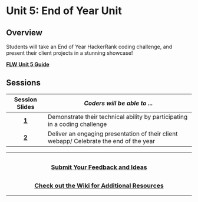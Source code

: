 # Unit 5: End of Year Unit

## Overview

Students will take an End of Year HackerRank coding challenge, and present their client projects in a stunning showcase!

[**FLW Unit 5 Guide**]()

## Sessions

|                                                       Session Slides                                                       | _Coders will be able to ..._                                 |
| :------------------------------------------------------------------------------------------------------------------------: | ------------------------------------------------------------ |
| [**1**]() | Demonstrate their technical ability by participating in a coding challenge         |
|       [**2**]()        | Deliver an engaging presentation of their client webapp/ Celebrate the end of the year |


---
## <h3 align="center"><a href="https://docs.google.com/forms/d/e/1FAIpQLSeQPPd3u1y_vV9426DjRjgzQHrzsMAIbdsGCxEU5uRj3bTleQ/viewform?usp=sf_link">Submit Your Feedback and Ideas</a></h3>

## <h3 align="center"><a href="https://github.com/itscodenation/curriculum-22-23/wiki">Check out the Wiki for Additional Resources</a></h3>

---
